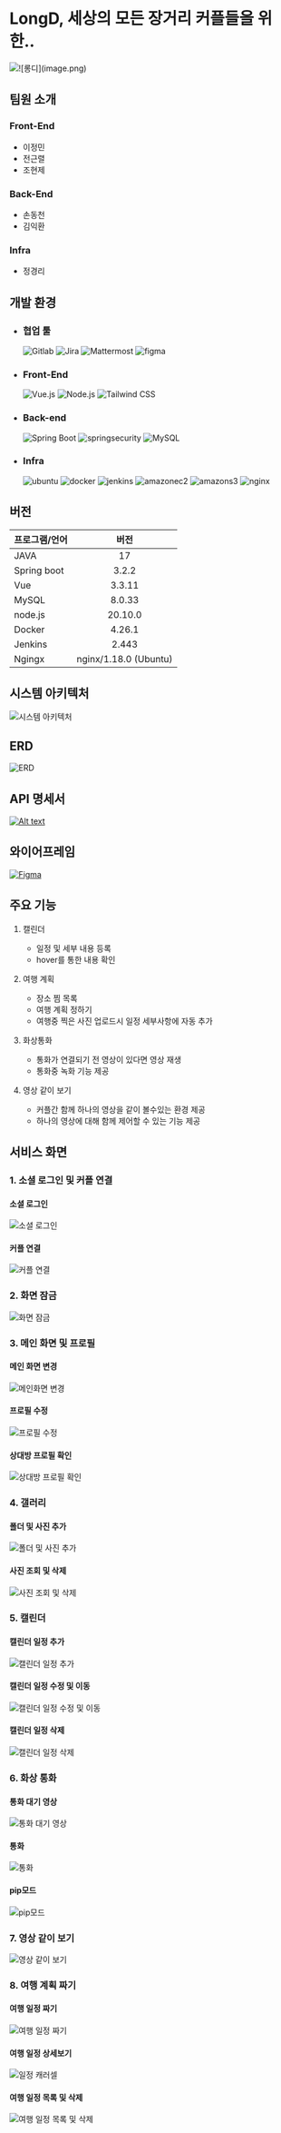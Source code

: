 # LongD, 세상의 모든 장거리 커플들을 위한..
![!\[롱디\](image.png)](MD/image.png)
## 팀원 소개
### Front-End
- 이정민
- 전근렬
- 조현제
### Back-End
- 손동천
- 김익환
### Infra
- 정경리

## 개발 환경
- ### 협업 툴

    <img alt="Gitlab" src ="https://img.shields.io/badge/GitLab-FC6D26.svg?&style=for-the-badge&logo=GitLab&logoColor=white"/> 
    <img alt="Jira" src ="https://img.shields.io/badge/Jira-0052CC.svg?&style=for-the-badge&logo=Jira&logoColor=white"/>
    <img alt="Mattermost" src ="https://img.shields.io/badge/Mattermost-0058CC.svg?&style=for-the-badge&logo=Mattermost&logoColor=white"/>
    <img alt="figma" src ="https://img.shields.io/badge/figma-F24E1E.svg?&style=for-the-badge&logo=figma&logoColor=white"/>

- ### Front-End

    <img alt="Vue.js" src ="https://img.shields.io/badge/Vue.js-4FC08D.svg?&style=for-the-badge&logo=Vue.js&logoColor=white"/>
    <img alt="Node.js" src ="https://img.shields.io/badge/Node.js-339933.svg?&style=for-the-badge&logo=Node.js&logoColor=white"/>
    <img alt="Tailwind CSS" src ="https://img.shields.io/badge/Tailwind CSS-06B6D4.svg?&style=for-the-badge&logo=Tailwind CSS&logoColor=white"/>  

- ### Back-end

    <img alt="Spring Boot" src ="https://img.shields.io/badge/Spring Boot-6DB33F.svg?&style=for-the-badge&logo=Spring Boot&logoColor=white"/>
    <img alt="springsecurity" src ="https://img.shields.io/badge/spring security-6DB33F.svg?&style=for-the-badge&logo=springsecurity&logoColor=white"/>
    <img alt="MySQL" src ="https://img.shields.io/badge/MySQL-4479A1.svg?&style=for-the-badge&logo=MySQL&logoColor=white"/>
    
 - ### Infra

    <img alt="ubuntu" src ="https://img.shields.io/badge/ubuntu-E95420.svg?&style=for-the-badge&logo=ubuntu&logoColor=white"/>
    <img alt="docker" src ="https://img.shields.io/badge/docker-2496ED.svg?&style=for-the-badge&logo=docker&logoColor=white"/>
    <img alt="jenkins" src ="https://img.shields.io/badge/jenkins-D24939.svg?&style=for-the-badge&logo=jenkins&logoColor=white"/>
    <img alt="amazonec2" src ="https://img.shields.io/badge/amazon ec2-FF9900.svg?&style=for-the-badge&logo=amazonec2&logoColor=white"/>
    <img alt="amazons3" src ="https://img.shields.io/badge/amazon s3-569A31.svg?&style=for-the-badge&logo=amazons3&logoColor=white"/>
    <img alt="nginx" src ="https://img.shields.io/badge/nginx-009639.svg?&style=for-the-badge&logo=nginx&logoColor=white"/>
    
## 버전
| 프로그램/언어 | 버전 |
|---|:---:|
|JAVA|17|
|Spring boot|3.2.2|
|Vue|3.3.11|
|MySQL|8.0.33|
|node.js|20.10.0|
|Docker|4.26.1|
|Jenkins|2.443|
|Ngingx|nginx/1.18.0 (Ubuntu)|

## 시스템 아키텍처
![시스템 아키텍처](MD/arcitecture.png)
## ERD
![ERD](MD/ERD.png)

## API 명세서
[![Alt text](MD/image-2.png)](https://bittersweet-artichoke-dea.notion.site/API-be64101bfc074154b7086352f0d47f1d?pvs=4 "Notion")
## 와이어프레임
[![Figma](MD/image-1.png)](https://www.figma.com/file/8uS1HLLbQOEUyzimwOohBF/%5B%EB%A1%B1%EB%94%94%5D?type=design&node-id=0%3A1&mode=design&t=TTD4cbrtWGndKYqY-1 "피그마")
## 주요 기능
1. 캘린더
    - 일정 및 세부 내용 등록
    - hover를 통한 내용 확인

2. 여행 계획
    - 장소 찜 목록
    - 여행 계획 정하기
    - 여행중 찍은 사진 업로드시 일정 세부사항에 자동 추가

3. 화상통화
    - 통화가 연결되기 전 영상이 있다면 영상 재생
    - 통화중 녹화 기능 제공

4. 영상 같이 보기
    - 커플간 함께 하나의 영상을 같이 볼수있는 환경 제공
    - 하나의 영상에 대해 함께 제어할 수 있는 기능 제공

## 서비스 화면

### 1. 소셜 로그인 및 커플 연결
#### 소셜 로그인
![소셜 로그인](MD/%EC%86%8C%EC%85%9C%EB%A1%9C%EA%B7%B8%EC%9D%B8.gif)
#### 커플 연결
![커플 연결](<MD/커플 연결.gif>)
### 2. 화면 잠금
![화면 잠금](MD/%ED%99%94%EB%A9%B4%EC%9E%A0%EA%B8%88.gif)

### 3. 메인 화면 및 프로필
#### 메인 화면 변경
![메인화면 변경](<MD/메인화면 변경.gif>)
#### 프로필 수정
![프로필 수정](MD/%ED%94%84%EB%A1%9C%ED%95%84%EC%88%98%EC%A0%95.gif)
#### 상대방 프로필 확인
![상대방 프로필 확인](<MD/상대방 프로필 확인.gif>)
### 4. 갤러리

#### 폴더 및 사진 추가
![폴더 및 사진 추가](<MD/폴더 및 사진 추가.gif>)
#### 사진 조회 및 삭제
![사진 조회 및 삭제](<MD/사진 조회 및 삭제.gif>)
### 5. 캘린더
#### 캘린더 일정 추가
![캘린더 일정 추가](<MD/캘린더 일정 추가.gif>)
#### 캘린더 일정 수정 및 이동
![캘린더 일정 수정 및 이동](<MD/캘린더 일정 수정 및 이동.gif>)
#### 캘린더 일정 삭제
![캘린더 일정 삭제](<MD/캘린더 일정 삭제.gif>)

### 6. 화상 통화
#### 통화 대기 영상
![통화 대기 영상](MD/%ED%86%B5%ED%99%94%EB%8C%80%EA%B8%B0%EC%98%81%EC%83%81.gif)
#### 통화
![통화](MD/%ED%86%B5%ED%99%94.gif)
#### pip모드
![pip모드](MD/pip%EB%AA%A8%EB%93%9C3.gif)
### 7. 영상 같이 보기
![영상 같이 보기](MD/%EC%94%BD%ED%81%AC%ED%8A%9C%EB%B8%8C.gif)
### 8. 여행 계획 짜기
#### 여행 일정 짜기
![여행 일정 짜기](MD/%EC%97%AC%ED%96%89%EC%9D%BC%EC%A0%95%EC%A7%9C%EA%B8%B0.gif)
#### 여행 일정 상세보기
![일정 캐러셀](MD/%EC%9D%BC%EC%A0%95%EC%BA%90%EB%9F%AC%EC%85%80.gif)
#### 여행 일정 목록 및 삭제
![여행 일정 목록 및 삭제](<MD/여행 일정 목록 및 삭제.gif>)














